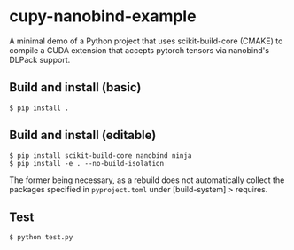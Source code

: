 # cupy-nanobind-example

A minimal demo of a Python project that uses scikit-build-core (CMAKE) to compile a CUDA extension that accepts pytorch tensors via nanobind's DLPack support.

## Build and install (basic)
```console
$ pip install .
```

## Build and install (editable)
```console
$ pip install scikit-build-core nanobind ninja
$ pip install -e . --no-build-isolation
```
The former being necessary, as a rebuild does not automatically collect the packages specified in `pyproject.toml` under [build-system] > requires.

## Test
```
$ python test.py
```
